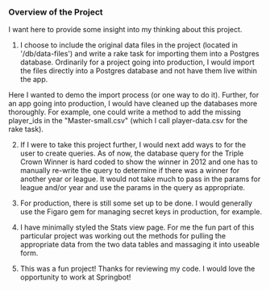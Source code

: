 ### Overview of the Project ###

I want here to provide some insight into my thinking about this project.  

1) I choose to include the original data files in the project (located in '/db/data-files') and write a rake task for importing them into a Postgres database.  Ordinarily for a project going into production, I would import the files directly into a Postgres database and not have them live within the app.  

Here I wanted to demo the import process (or one way to do it).  Further, for an app going into production, I would have cleaned up the databases more thoroughly.  For example, one could write a method to add the missing player_ids in the "Master-small.csv" (which I call player-data.csv for the rake task).

2) If I were to take this project further, I would next add ways to for the user to create queries.  As of now, the database query for the Triple Crown Winner is hard coded to show the winner in 2012 and one has to manually re-write the query to determine if there was a winner for another year or league. It would not take much to pass in the params for league and/or year and use the params in the query as appropriate.

3) For production, there is still some set up to be done.  I would generally use the Figaro gem for managing secret keys in production, for example.

4) I have minimally styled the Stats view page.  For me the fun part of this particular project was working out the methods for pulling the appropriate data from the two data tables and massaging it into useable form.

5) This was a fun project!  Thanks for reviewing my code.  I would love the opportunity to work at Springbot!